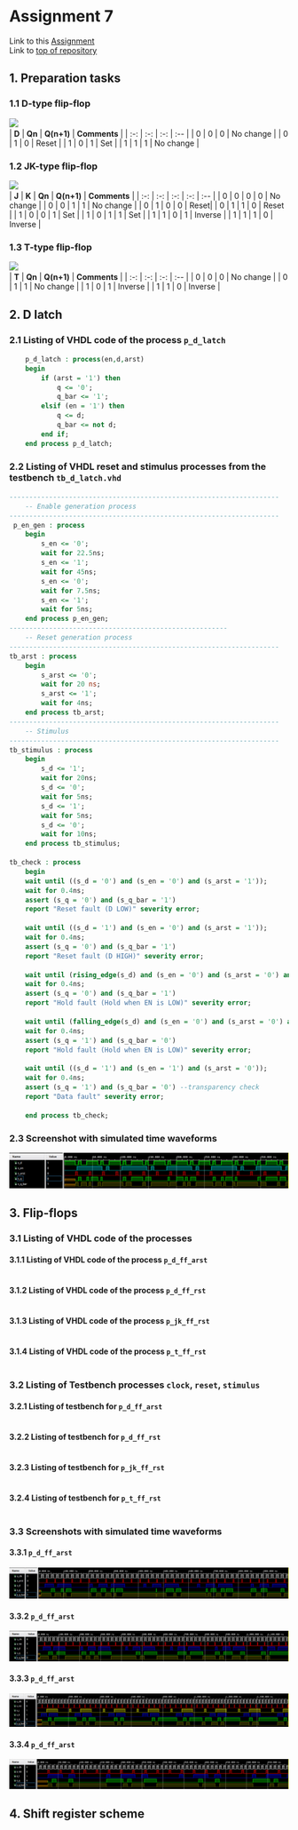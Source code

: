 # Assignment 7
Link to this [Assignment](https://github.com/ondrasouk/Digital-electronics-1/tree/main/Labs/07-ffs)  
Link to [top of repository](https://github.com/ondrasouk/Digital-electronics-1)
## 1. Preparation tasks
### 1.1 D-type flip-flop
![](https://latex.codecogs.com/svg.image?q_{n&plus;1}^D=D)  
| **D** | **Qn** | **Q(n+1)** | **Comments** |
| :-: | :-: | :-: | :-- |
| 0 | 0 | 0 | No change |
| 0 | 1 | 0 | Reset |
| 1 | 0 | 1 | Set |
| 1 | 1 | 1 | No change |
### 1.2 JK-type flip-flop
![](https://latex.codecogs.com/svg.image?q_{n&plus;1}^{JK}=J&space;\cdot&space;\overline{Q(n)}&space;&plus;&space;\overline{K}&space;\cdot&space;Q(n))  
| **J** | **K** | **Qn** | **Q(n+1)** | **Comments** |
| :-: | :-: | :-: | :-: | :-- |
| 0 | 0 | 0 | 0 | No change |
| 0 | 0 | 1 | 1 | No change |
| 0 | 1 | 0 | 0 | Reset|
| 0 | 1 | 1 | 0 | Reset |
| 1 | 0 | 0 | 1 | Set |
| 1 | 0 | 1 | 1 | Set |
| 1 | 1 | 0 | 1 | Inverse |
| 1 | 1 | 1 | 0 | Inverse |
### 1.3 T-type flip-flop
![](https://latex.codecogs.com/svg.image?q_{n&plus;1}^{T}=T&space;\cdot&space;\overline{Q(n)}&space;&plus;&space;\overline{T}&space;\cdot&space;Q(n))  
| **T** | **Qn** | **Q(n+1)** | **Comments** |
| :-: | :-: | :-: | :-- |
| 0 | 0 | 0 | No change |
| 0 | 1 | 1 | No change |
| 1 | 0 | 1 | Inverse |
| 1 | 1 | 0 | Inverse |
## 2. D latch
### 2.1 Listing of VHDL code of the process `p_d_latch`
```VHDL
    p_d_latch : process(en,d,arst)
    begin   
        if (arst = '1') then
            q <= '0';
            q_bar <= '1';
        elsif (en = '1') then
            q <= d;
            q_bar <= not d;
        end if;
    end process p_d_latch;
```
### 2.2 Listing of VHDL reset and stimulus processes from the testbench `tb_d_latch.vhd`
```VHDL
--------------------------------------------------------------------
    -- Enable generation process
--------------------------------------------------------------------
 p_en_gen : process
    begin
        s_en <= '0';
        wait for 22.5ns;      
        s_en <= '1';
        wait for 45ns;
        s_en <= '0';
        wait for 7.5ns;
        s_en <= '1';
        wait for 5ns;
    end process p_en_gen;
-------------------------------------------------------
    -- Reset generation process
--------------------------------------------------------------------
tb_arst : process
    begin
        s_arst <= '0';
        wait for 20 ns;
        s_arst <= '1';
        wait for 4ns;
    end process tb_arst;
--------------------------------------------------------------------
    -- Stimulus
--------------------------------------------------------------------
tb_stimulus : process
    begin
        s_d <= '1';
        wait for 20ns;   
        s_d <= '0';
        wait for 5ns;
        s_d <= '1';
        wait for 5ns;
        s_d <= '0';
        wait for 10ns;
    end process tb_stimulus;
    
tb_check : process
    begin
    wait until ((s_d = '0') and (s_en = '0') and (s_arst = '1'));
    wait for 0.4ns;
    assert (s_q = '0') and (s_q_bar = '1')
    report "Reset fault (D LOW)" severity error;
    
    wait until ((s_d = '1') and (s_en = '0') and (s_arst = '1'));
    wait for 0.4ns;  
    assert (s_q = '0') and (s_q_bar = '1')
    report "Reset fault (D HIGH)" severity error;
    
    wait until (rising_edge(s_d) and (s_en = '0') and (s_arst = '0') and (s_q = '0'));
    wait for 0.4ns; 
    assert (s_q = '0') and (s_q_bar = '1')
    report "Hold fault (Hold when EN is LOW)" severity error;
    
    wait until (falling_edge(s_d) and (s_en = '0') and (s_arst = '0') and (s_q = '1'));
    wait for 0.4ns; 
    assert (s_q = '1') and (s_q_bar = '0')
    report "Hold fault (Hold when EN is LOW)" severity error;
    
    wait until ((s_d = '1') and (s_en = '1') and (s_arst = '0'));
    wait for 0.4ns; 
    assert (s_q = '1') and (s_q_bar = '0') --transparency check
    report "Data fault" severity error;
      
    end process tb_check;
```
### 2.3 Screenshot with simulated time waveforms
![](images/sc-d-latch.png)
## 3. Flip-flops
### 3.1 Listing of VHDL code of the processes
#### 3.1.1 Listing of VHDL code of the process `p_d_ff_arst`
```VHDL

```
#### 3.1.2 Listing of VHDL code of the process `p_d_ff_rst`
```VHDL

```
#### 3.1.3 Listing of VHDL code of the process `p_jk_ff_rst`
```VHDL

```
#### 3.1.4 Listing of VHDL code of the process `p_t_ff_rst`
```VHDL

```
### 3.2 Listing of Testbench processes `clock`, `reset`, `stimulus`
#### 3.2.1 Listing of testbench for `p_d_ff_arst`
```VHDL

```
#### 3.2.2 Listing of testbench for `p_d_ff_rst`
```VHDL

```
#### 3.2.3 Listing of testbench for `p_jk_ff_rst`
```VHDL

```
#### 3.2.4 Listing of testbench for `p_t_ff_rst`
```VHDL

```
### 3.3 Screenshots with simulated time waveforms
#### 3.3.1 `p_d_ff_arst`
![](images/sc-d-async.png)
#### 3.3.2 `p_d_ff_arst`
![](images/sc-d.png)
#### 3.3.3 `p_d_ff_arst`
![](images/sc-jk.png)
#### 3.3.4 `p_d_ff_arst`
![](images/sc-t.png)
## 4. Shift register scheme
